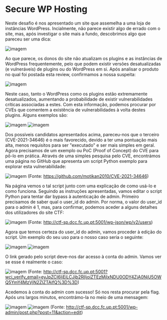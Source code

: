 # Secure WP Hosting

  Neste desafio é nos apresentado um site que assemelha a uma loja de instâncias WordPress. Incialmente, não parece existir algo de errado com o site, mas, após investigar o site mais a fundo, descobrimos algo que pareceu ser uma dica:
  
  ![imagem](https://github.com/DCC-FCUP-SP/sp2223-t01g03/assets/126570489/587b2b22-a466-4246-8e79-8639f7885571)

  Ao que parece, os donos do site não atualizam os plugins e as instâncias de WordPress frequentemente, pelo que podem existir versões desatualizadas (e vulneráveis) de plugins ou do WordPress em si. Após analisar o produto no qual foi postada esta review, confirmamos a nossa suspeita:
  
  ![imagem](https://github.com/DCC-FCUP-SP/sp2223-t01g03/assets/126570489/91204419-533a-44ec-b622-e51b761da8b6)

  Neste caso, tanto o WordPress como os plugins estão extremamente desatualizados, aumentando a probabilidade de existir vulnerabilidades críticas associadas a estes. Com esta informação, podemos procurar por CVEs que comentem a existência de vulnerabilidades à volta destes plugins. Alguns exemplos são:
  
  ![imagem](https://github.com/DCC-FCUP-SP/sp2223-t01g03/assets/126570489/f1ae0236-c6d3-4077-af14-7ec724c08ab3)
  ![imagem](https://github.com/DCC-FCUP-SP/sp2223-t01g03/assets/126570489/94c74f34-af0d-4c6d-a0aa-a21fb63fe323)

  Dos possíveis candidatos apresentados acima, pareceu-nos que o terceiro (CVE-2021-34646) é o mais favorecido, devido a ter uma pontuação mais alta, menos requisitos para ser "executado" e ser mais simples em geral. Agora precisamos de um exemplo ou PoC (Proof of Concept) do CVE para pô-lo em prática. Através de uma simples pesquisa pelo CVE, encontrámos uma página no GitHub que apresenta um script Python exemplo para explorar esta vulnerabilidade:
  
  ![imagem](https://github.com/DCC-FCUP-SP/sp2223-t01g03/assets/126570489/9b6f1166-7407-4849-9502-a12d35859284)
  (Fonte: https://github.com/motikan2010/CVE-2021-34646)

  Na página vemos o tal script junto com uma explicação de como usá-lo e como funciona. Seguindo as instruções apresentadas, vamos editar o script Python para tentar dar bypass à autenticação de admin. Primeiro precisamos de saber qual o user_id do admin. Por norma, o valor do user_id para o admin é 1, mas, para confirmar, podemos aceder a alguns detalhes dos utilizadores do site CTF:
  
  ![imagem](https://github.com/DCC-FCUP-SP/sp2223-t01g03/assets/126570489/3fa36af4-aa4b-4d32-8459-cc18d68f1eaa)
  (Fonte: http://ctf-sp.dcc.fc.up.pt:5001/wp-json/wp/v2/users)
  
  Agora que temos certeza do user_id do admin, vamos proceder à edição do script. Um exemplo do seu uso para o nosso caso seria o seguinte:
  
  ![imagem](https://github.com/DCC-FCUP-SP/sp2223-t01g03/assets/126570489/053bd1a4-71a9-43be-afd5-15e181781fcd)
  ![imagem](https://github.com/DCC-FCUP-SP/sp2223-t01g03/assets/126570489/0a4dd87b-b1e7-4bfd-9928-402b96dd0f51)

  O link gerado pelo script deve-nos dar acesso à conta do admin. Vamos ver se esse é realmente o caso:
  
  ![imagem](https://github.com/DCC-FCUP-SP/sp2223-t01g03/assets/126570489/31de5454-1d75-4c39-b77c-bae4f2b7b0f5)
  (Fonte: http://ctf-sp.dcc.fc.up.pt:5001?wcj_verify_email=eyJpZCI6IjEiLCJjb2RlIjoiZTEzMjIxNDU0ODY4ZjA0NjU5OWQ5YmY4MzVjN2ZlZTAifQ%3D%3D)
  
  Acedemos à conta do admin com sucesso! Só nos resta procurar pela flag. Após uns largos minutos, encontrámo-la no meio de uma mensagem:

  ![imagem](https://github.com/DCC-FCUP-SP/sp2223-t01g03/assets/126570489/27553461-2e8b-4da2-92e9-d26ecd0f241c)
  ![imagem](https://github.com/DCC-FCUP-SP/sp2223-t01g03/assets/126570489/eaaa58fc-b278-4d87-865a-0f774582a82f)
  (Fonte: http://ctf-sp.dcc.fc.up.pt:5001/wp-admin/post.php?post=11&action=edit)  
